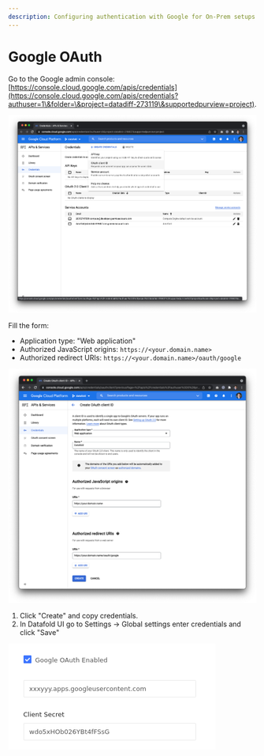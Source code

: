 ```yaml
---
description: Configuring authentication with Google for On-Prem setups
---
```


# Google OAuth

Go to the Google admin console: [https://console.cloud.google.com/apis/credentials](https://console.cloud.google.com/apis/credentials?authuser=1\&folder=\&project=datadiff-273119\&supportedpurview=project).

![](<../../.gitbook/assets/image (22).png>)

Fill the form:

* Application type: "Web application"
* Authorized JavaScript origins: `https://<your.domain.name>`
* Authorized redirect URIs: `https://<your.domain.name>/oauth/google`

![](<../../.gitbook/assets/image (121).png>)

1. Click "Create" and copy credentials.
2. In Datafold UI go to Settings -> Global settings enter credentials and click "Save"

![](<../../.gitbook/assets/image (55).png>)

